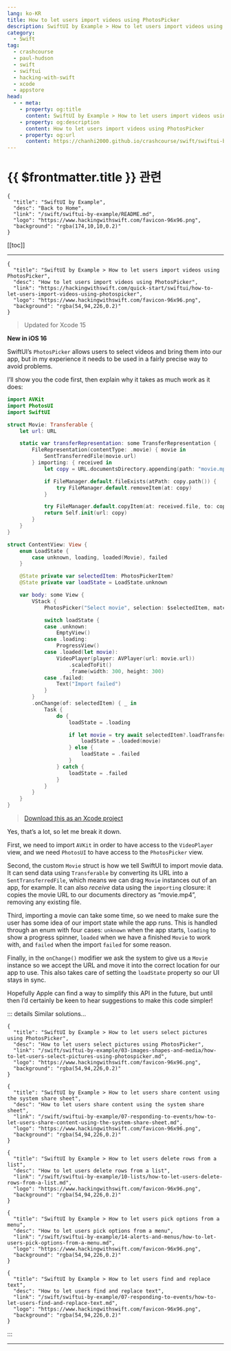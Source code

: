 ```yaml
---
lang: ko-KR
title: How to let users import videos using PhotosPicker
description: SwiftUI by Example > How to let users import videos using PhotosPicker
category:
  - Swift
tag: 
  - crashcourse
  - paul-hudson
  - swift
  - swiftui
  - hacking-with-swift
  - xcode
  - appstore
head:
  - - meta:
    - property: og:title
      content: SwiftUI by Example > How to let users import videos using PhotosPicker
    - property: og:description
      content: How to let users import videos using PhotosPicker
    - property: og:url
      content: https://chanhi2000.github.io/crashcourse/swift/swiftui-by-example/03-images-shapes-and-media/how-to-let-users-import-videos-using-photospicker.html
---
```


# {{ $frontmatter.title }} 관련

```component VPCard
{
  "title": "SwiftUI by Example",
  "desc": "Back to Home",
  "link": "/swift/swiftui-by-example/README.md",
  "logo": "https://www.hackingwithswift.com/favicon-96x96.png",
  "background": "rgba(174,10,10,0.2)"
}
```

[[toc]]

---

```component VPCard
{
  "title": "SwiftUI by Example > How to let users import videos using PhotosPicker",
  "desc": "How to let users import videos using PhotosPicker",
  "link": "https://hackingwithswift.com/quick-start/swiftui/how-to-let-users-import-videos-using-photospicker",
  "logo": "https://www.hackingwithswift.com/favicon-96x96.png",
  "background": "rgba(54,94,226,0.2)"
}
```

> Updated for Xcode 15

**New in iOS 16**

SwiftUI’s `PhotosPicker` allows users to select videos and bring them into our app, but in my experience it needs to be used in a fairly precise way to avoid problems.

I’ll show you the code first, then explain why it takes as much work as it does:

```swift
import AVKit
import PhotosUI
import SwiftUI

struct Movie: Transferable {
    let url: URL

    static var transferRepresentation: some TransferRepresentation {
        FileRepresentation(contentType: .movie) { movie in
            SentTransferredFile(movie.url)
        } importing: { received in
            let copy = URL.documentsDirectory.appending(path: "movie.mp4")

            if FileManager.default.fileExists(atPath: copy.path()) {
                try FileManager.default.removeItem(at: copy)
            }

            try FileManager.default.copyItem(at: received.file, to: copy)
            return Self.init(url: copy)
        }
    }
}

struct ContentView: View {
    enum LoadState {
        case unknown, loading, loaded(Movie), failed
    }

    @State private var selectedItem: PhotosPickerItem?
    @State private var loadState = LoadState.unknown

    var body: some View {
        VStack {
            PhotosPicker("Select movie", selection: $selectedItem, matching: .videos)

            switch loadState {
            case .unknown:
                EmptyView()
            case .loading:
                ProgressView()
            case .loaded(let movie):
                VideoPlayer(player: AVPlayer(url: movie.url))
                    .scaledToFit()
                    .frame(width: 300, height: 300)
            case .failed:
                Text("Import failed")
            }
        }
        .onChange(of: selectedItem) { _ in
            Task {
                do {
                    loadState = .loading

                    if let movie = try await selectedItem?.loadTransferable(type: Movie.self) {
                        loadState = .loaded(movie)
                    } else {
                        loadState = .failed
                    }
                } catch {
                    loadState = .failed
                }
            }
        }
    }
}
```

> [<FontIcon icon="fas fa-file-zipper"/>Download this as an Xcode project](https://www.hackingwithswift.com/files/projects/swiftui/how-to-let-users-import-videos-using-photospicker-1.zip)

Yes, that’s a lot, so let me break it down.

First, we need to import `AVKit` in order to have access to the `VideoPlayer` view, and we need `PhotosUI` to have access to the `PhotosPicker` view.

Second, the custom `Movie` struct is how we tell SwiftUI to import movie data. It can send data using `Transferable` by converting its URL into a `SentTransferredFile`, which means we can drag `Movie` instances out of an app, for example. It can also *receive* data using the `importing` closure: it copies the movie URL to our documents directory as “movie.mp4”, removing any existing file.

Third, importing a movie can take some time, so we need to make sure the user has some idea of our import state while the app runs. This is handled through an enum with four cases: `unknown` when the app starts, `loading` to show a progress spinner, `loaded` when we have a finished `Movie` to work with, and `failed` when the import `failed` for some reason.

Finally, in the `onChange()` modifier we ask the system to give us a `Movie` instance so we accept the URL and move it into the correct location for our app to use. This also takes care of setting the `loadState` property so our UI stays in sync.

Hopefully Apple can find a way to simplify this API in the future, but until then I’d certainly be keen to hear suggestions to make this code simpler!

::: details Similar solutions…

```component VPCard
{
  "title": "SwiftUI by Example > How to let users select pictures using PhotosPicker",
  "desc": "How to let users select pictures using PhotosPicker",
  "link": "/swift/swiftui-by-example/03-images-shapes-and-media/how-to-let-users-select-pictures-using-photospicker.md",
  "logo": "https://www.hackingwithswift.com/favicon-96x96.png",
  "background": "rgba(54,94,226,0.2)"
}
```

```component VPCard
{
  "title": "SwiftUI by Example > How to let users share content using the system share sheet",
  "desc": "How to let users share content using the system share sheet",
  "link": "/swift/swiftui-by-example/07-responding-to-events/how-to-let-users-share-content-using-the-system-share-sheet.md",
  "logo": "https://www.hackingwithswift.com/favicon-96x96.png",
  "background": "rgba(54,94,226,0.2)"
}
```

```component VPCard
{
  "title": "SwiftUI by Example > How to let users delete rows from a list",
  "desc": "How to let users delete rows from a list",
  "link": "/swift/swiftui-by-example/10-lists/how-to-let-users-delete-rows-from-a-list.md",
  "logo": "https://www.hackingwithswift.com/favicon-96x96.png",
  "background": "rgba(54,94,226,0.2)"
}
```

```component VPCard
{
  "title": "SwiftUI by Example > How to let users pick options from a menu",
  "desc": "How to let users pick options from a menu",
  "link": "/swift/swiftui-by-example/14-alerts-and-menus/how-to-let-users-pick-options-from-a-menu.md",
  "logo": "https://www.hackingwithswift.com/favicon-96x96.png",
  "background": "rgba(54,94,226,0.2)"
}
```

```component VPCard
{
  "title": "SwiftUI by Example > How to let users find and replace text",
  "desc": "How to let users find and replace text",
  "link": "/swift/swiftui-by-example/07-responding-to-events/how-to-let-users-find-and-replace-text.md",
  "logo": "https://www.hackingwithswift.com/favicon-96x96.png",
  "background": "rgba(54,94,226,0.2)"
}
```

:::

---

<TagLinks />